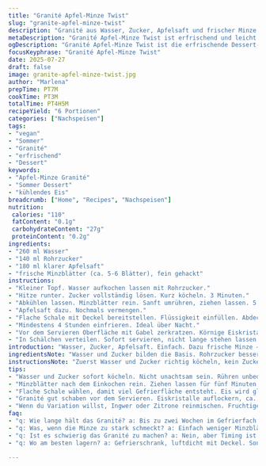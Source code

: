 ```yaml
---
title: "Granité Apfel-Minze Twist"
slug: "granite-apfel-minze-twist"
description: "Granité aus Wasser, Zucker, Apfelsaft und frischer Minze. Eiswürfel-Zubereitung mit Kräuterfrische. Süß, leicht, erfrischend. Ohne Gluten, Milchprodukte, Eier und Nüsse. Vegane Kälte. Schnell vorbereiten. Leicht zerkrümelt servieren. Ideal für sommerliche Tage."
metaDescription: "Granité Apfel-Minze Twist ist erfrischend und leicht. Perfekt für den Sommer. Schnell zubereitet und vegan. Frische Kräuter machen den Unterschied."
ogDescription: "Granité Apfel-Minze Twist ist die erfrischende Dessert-Alternative für warme Tage. Einfach und rein. Ohne Allergene. Leckere Minznote."
focusKeyphrase: "Granité Apfel-Minze Twist"
date: 2025-07-27
draft: false
image: granite-apfel-minze-twist.jpg
author: "Marlena"
prepTime: PT7M
cookTime: PT3M
totalTime: PT4H5M
recipeYield: "6 Portionen"
categories: ["Nachspeisen"]
tags:
- "vegan"
- "Sommer"
- "Granité"
- "erfrischend"
- "Dessert"
keywords:
- "Apfel-Minze Granité"
- "Sommer Dessert"
- "kühlendes Eis"
breadcrumb: ["Home", "Recipes", "Nachspeisen"]
nutrition: 
 calories: "110"
 fatContent: "0.1g"
 carbohydrateContent: "27g"
 proteinContent: "0.2g"
ingredients:
- "260 ml Wasser"
- "140 ml Rohrzucker"
- "180 ml klarer Apfelsaft"
- "frische Minzblätter (ca. 5-6 Blätter), fein gehackt"
instructions:
- "Kleiner Topf. Wasser aufkochen lassen mit Rohrzucker."
- "Hitze runter. Zucker vollständig lösen. Kurz köcheln. 3 Minuten."
- "Abkühlen lassen. Minzblätter rein. Sanft umrühren, ziehen lassen. 5 Minuten."
- "Apfelsaft dazu. Nochmals vermengen."
- "Flache Schale mit Deckel bereitstellen. Flüssigkeit einfüllen. Abdecken."
- "Mindestens 4 Stunden einfrieren. Ideal über Nacht."
- "Vor dem Servieren Oberfläche mit Gabel zerkratzen. Körnige Eiskristalle bilden."
- "In Schälchen verteilen. Sofort servieren, nicht lange stehen lassen."
introduction: "Wasser, Zucker, Apfelsaft. Einfach. Dazu frische Minze – gibt ein grünes Frischegefühl. Nur vier Zutaten, keine langen Wege. Wassereis, neu gedacht mit Kräutern. Zum Kühlen an heißen Tagen. Zucker nicht zu viel, sondern genau richtig. Süße, die nicht klebt. Einfrieren, schaben, essen. Ziel: Erfrischung pur. Kühlkristalle auf der Zunge. Vanille, Zimt? Heute nicht. Nur Klarheit. Apfel. Minze. Schneekugelform beim Schaben. Vegetarisch, vegan, frei von Allergenen. Nicht aufwändig. Schnell gemacht, lange gekühlt. Fruchtig, kühl, kräuterhaft. Etwas anderes als Sorbet oder Eiscreme. Granité, grob, locker, luftig. Knackt auf der Zunge. Sommer in einer Schale. Wenig Zutaten, großer Effekt. Kein Milchprodukt, keine Eier, leicht verträglich. Als Dessert oder Zwischenmahlzeit. Schnell, sauber, unkompliziert. Apfel und Minze sind scharf, aber sanft. Konzentration auf das Wesentliche."
ingredientsNote: "Wasser und Zucker bilden die Basis. Rohrzucker besser als normaler Haushaltszucker – leicht karamellig. Apfelsaft gewählt für klares fruchtiges Aroma, nicht zu süß. Frische Minzblätter fein gehackt, bringen den Geschmack in den Vordergrund. Menge der Minze nach Geschmack variieren. Nicht zu viele Blätter, sonst wird es bitter. Wasser und Zucker vorher weich köcheln, so löst sich der Zucker vollständig auf. Abkühlen unbedingt sonst schmilzt der Apfelsaft zu schnell. Flache Schale für großes Gefrierfeld wählen, Eis wird besser und leichter krümelig. Deckel aufgelegt für sauberes Einfrieren ohne Fremdgerüche. Alternativ Frischhaltefolie. Alles frei von Gluten, Nüssen, Milch, Eiern. Vegan. Grundzutaten einfach, überall zu finden. Sauber, schnell, frisch. Egal welche Minze – Sahne-Minze oder Ägyptische Minze, schmeckt. Apfelsaft klar, nicht trüb, macht schönes klares Eis. Abwandlungen möglich: Ingwer, Zitrone oder Limette als Frischekick. Wichtig ist Flüssigkeitsverhältnis 4:3:3 zwischen Wasser, Zucker und Saft ungefähr. Zuckermenge kann nach Wunsch angepasst werden. Ohne Zucker wird die Textur sehr hart. Mit weniger Zucker länger gefrieren und häufiger schaben."
instructionsNote: "Zuerst Wasser und Zucker richtig köcheln, kein Zucker darf am Boden kleben bleiben. Umrühren nicht vergessen. Abkühlen lassen, sonst schmilzt Apfelsaft. Minzblätter maximal 5 Minuten ziehen lassen. Länger verfälscht Geschmack, wird holzig. Dann Apfelsaft rein, einmal kräftig rühren. Flüssigkeit in breite, flache Schale füllen für große Oberfläche. Deckel drauf, Luftdicht. Gefriert mindestens 4 Stunden. Am besten über Nacht. Vor dem Servieren mit Gabel Eisoberfläche zerkratzen, Eiskristalle auflockern. Nicht zu grob, nicht zu fein, Struktur zählt. Verteilen in kleine Schälchen, dann sofort servieren. Schmilzt schnell. Nicht löffeln, kratzen. Perfekt zu Sommer, Terrasse, Freunde. Gereinigte Schale vorher verwenden, sonst Gerüche vom Gefrierfach stören. Für Variation Zitronenzeste oder Limettensaft vor Einfrieren untermischen. Eis nicht zu lange drin lassen, sonst wird es zu kompakt. Nachschaben alle 20 bis 30 Minuten für bessere Konsistenz. Granité grob, nicht glatt, rau und luftig. Textur ist so entscheidend. Gabeltechnik kann Spiel sein. Manchmal länger kratzen, oder schneller. Auch Spatel möglich, aber Gabel nimmt Luft mit. Frische minzige Note spielt im Mund, nicht nur optisch. Wer mag, kann Minzblätter ganz drin lassen, gibt extra Geschmack. Serviertabelle einfach, klar. Ohne Schnickschnack. Granité und fertig."
tips:
- "Wasser und Zucker sofort köcheln. Nicht unachtsam sein. Rühren unbedingt! Zu viel Zucker bleibt am Topf kleben. Daran denken. Zuckerkonsistenz entscheidend für Struktur."
- "Minzblätter nach dem Einkochen rein. Ziehen lassen für fünf Minuten. Nicht länger, sonst holzig. Klarheit ist wichtig. Achte darauf. Frische Minze gibt Kick. Zu viel kann bitter werden."
- "Flache Schale wählen, damit viel Gefrierfläche entsteht. Eis wird gleichmäßiger. Deckel ist wichtig. Sauber einfrieren. Gerüche vermeiden. Alternativ Frischhaltefolie benutzen."
- "Granité gut schaben vor dem Servieren. Eiskristalle auflockern, ca. 20 bis 30 Min. wieder nachschaben. Konsistenz ist entscheidend. Gut auf die Textur achten. Nicht zu fest."
- "Wenn du Variation willst, Ingwer oder Zitrone reinmischen. Fruchtiger, erfrischender Geschmack. Balance prüfen. Vermeide zu viel Säure – immer darauf achten."
faq:
- "q: Wie lange hält das Granité? a: Bis zu zwei Wochen im Gefrierfach. Länger kann es hart werden. Besser nach einer Woche essen. Aufweichen nachschaben."
- "q: Was, wenn die Minze zu stark schmeckt? a: Einfach weniger Minzblätter verwenden. Dosierung anpassen. Alternative: weniger ziehen lassen. Achte auf den Geschmack."
- "q: Ist es schwierig das Granité zu machen? a: Nein, aber Timing ist wichtig. Richtig köcheln, abkühlen. Dann Apfelsaft rein, gut rühren. Nicht vergessen!"
- "q: Wo am besten lagern? a: Gefrierschrank, luftdicht mit Deckel. Sonst Gerüche vom Gefrierfach stören. Frischhaltefolie tut’s auch. Mehrere Schalen verwenden."

---
```

